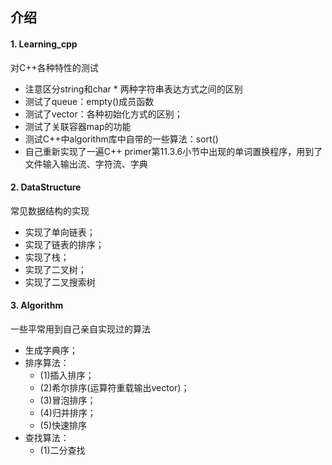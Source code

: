 ## 介绍

#### 1. Learning_cpp
对C++各种特性的测试
- 注意区分string和char * 两种字符串表达方式之间的区别
- 测试了queue：empty()成员函数
- 测试了vector：各种初始化方式的区别；
- 测试了关联容器map的功能
- 测试C++中algorithm库中自带的一些算法：sort()
- 自己重新实现了一遍C++ primer第11.3.6小节中出现的单词置换程序，用到了文件输入输出流、字符流、字典

#### 2. DataStructure
常见数据结构的实现
- 实现了单向链表；
- 实现了链表的排序；
- 实现了栈；
- 实现了二叉树；
- 实现了二叉搜索树

#### 3. Algorithm
一些平常用到自己亲自实现过的算法
- 生成字典序；
- 排序算法：
    - (1)插入排序；
	- (2)希尔排序(运算符重载输出vector)；
	- (3)冒泡排序；
	- (4)归并排序；
	- (5)快速排序
- 查找算法：
	- (1)二分查找
